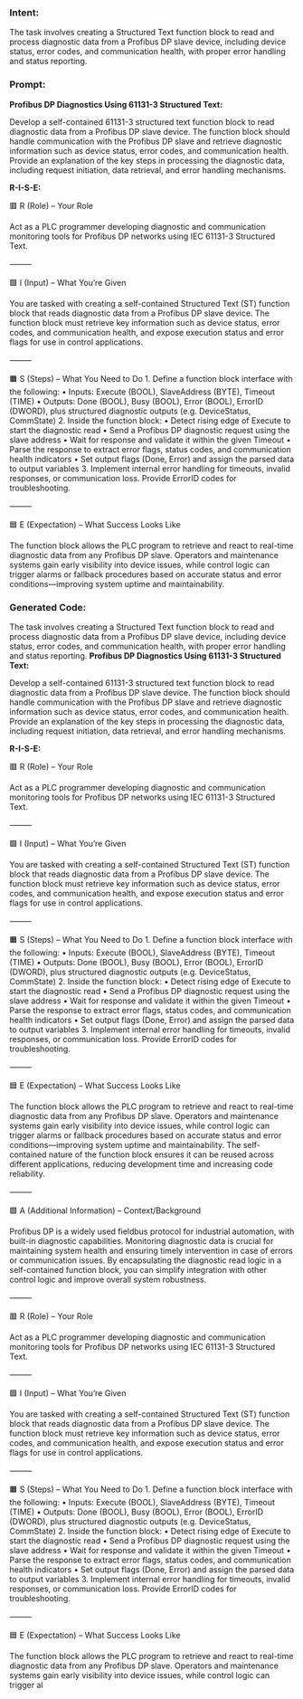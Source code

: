 ### Intent:
The task involves creating a Structured Text function block to read and process diagnostic data from a Profibus DP slave device, including device status, error codes, and communication health, with proper error handling and status reporting.

### Prompt:
**Profibus DP Diagnostics Using 61131-3 Structured Text:**

Develop a self-contained 61131-3 structured text function block to read diagnostic data from a Profibus DP slave device. The function block should handle communication with the Profibus DP slave and retrieve diagnostic information such as device status, error codes, and communication health. Provide an explanation of the key steps in processing the diagnostic data, including request initiation, data retrieval, and error handling mechanisms.

**R-I-S-E:**

🟥 R (Role) – Your Role

Act as a PLC programmer developing diagnostic and communication monitoring tools for Profibus DP networks using IEC 61131-3 Structured Text.

⸻

🟩 I (Input) – What You’re Given

You are tasked with creating a self-contained Structured Text (ST) function block that reads diagnostic data from a Profibus DP slave device. The function block must retrieve key information such as device status, error codes, and communication health, and expose execution status and error flags for use in control applications.

⸻

🟧 S (Steps) – What You Need to Do
	1.	Define a function block interface with the following:
	•	Inputs: Execute (BOOL), SlaveAddress (BYTE), Timeout (TIME)
	•	Outputs: Done (BOOL), Busy (BOOL), Error (BOOL), ErrorID (DWORD), plus structured diagnostic outputs (e.g. DeviceStatus, CommState)
	2.	Inside the function block:
	•	Detect rising edge of Execute to start the diagnostic read
	•	Send a Profibus DP diagnostic request using the slave address
	•	Wait for response and validate it within the given Timeout
	•	Parse the response to extract error flags, status codes, and communication health indicators
	•	Set output flags (Done, Error) and assign the parsed data to output variables
	3.	Implement internal error handling for timeouts, invalid responses, or communication loss. Provide ErrorID codes for troubleshooting.

⸻

🟦 E (Expectation) – What Success Looks Like

The function block allows the PLC program to retrieve and react to real-time diagnostic data from any Profibus DP slave. Operators and maintenance systems gain early visibility into device issues, while control logic can trigger alarms or fallback procedures based on accurate status and error conditions—improving system uptime and maintainability.

### Generated Code:
The task involves creating a Structured Text function block to read and process diagnostic data from a Profibus DP slave device, including device status, error codes, and communication health, with proper error handling and status reporting.
**Profibus DP Diagnostics Using 61131-3 Structured Text:**

Develop a self-contained 61131-3 structured text function block to read diagnostic data from a Profibus DP slave device. The function block should handle communication with the Profibus DP slave and retrieve diagnostic information such as device status, error codes, and communication health. Provide an explanation of the key steps in processing the diagnostic data, including request initiation, data retrieval, and error handling mechanisms.

**R-I-S-E:**

🟥 R (Role) – Your Role

Act as a PLC programmer developing diagnostic and communication monitoring tools for Profibus DP networks using IEC 61131-3 Structured Text.

⸻

🟩 I (Input) – What You’re Given

You are tasked with creating a self-contained Structured Text (ST) function block that reads diagnostic data from a Profibus DP slave device. The function block must retrieve key information such as device status, error codes, and communication health, and expose execution status and error flags for use in control applications.

⸻

🟧 S (Steps) – What You Need to Do
	1.	Define a function block interface with the following:
	•	Inputs: Execute (BOOL), SlaveAddress (BYTE), Timeout (TIME)
	•	Outputs: Done (BOOL), Busy (BOOL), Error (BOOL), ErrorID (DWORD), plus structured diagnostic outputs (e.g. DeviceStatus, CommState)
	2.	Inside the function block:
	•	Detect rising edge of Execute to start the diagnostic read
	•	Send a Profibus DP diagnostic request using the slave address
	•	Wait for response and validate it within the given Timeout
	•	Parse the response to extract error flags, status codes, and communication health indicators
	•	Set output flags (Done, Error) and assign the parsed data to output variables
	3.	Implement internal error handling for timeouts, invalid responses, or communication loss. Provide ErrorID codes for troubleshooting.

⸻

🟦 E (Expectation) – What Success Looks Like

The function block allows the PLC program to retrieve and react to real-time diagnostic data from any Profibus DP slave. Operators and maintenance systems gain early visibility into device issues, while control logic can trigger alarms or fallback procedures based on accurate status and error conditions—improving system uptime and maintainability. The self-contained nature of the function block ensures it can be reused across different applications, reducing development time and increasing code reliability.

⸻

🟪 A (Additional Information) – Context/Background

Profibus DP is a widely used fieldbus protocol for industrial automation, with built-in diagnostic capabilities. Monitoring diagnostic data is crucial for maintaining system health and ensuring timely intervention in case of errors or communication issues. By encapsulating the diagnostic read logic in a self-contained function block, you can simplify integration with other control logic and improve overall system robustness.

⸻

🟥 R (Role) – Your Role

Act as a PLC programmer developing diagnostic and communication monitoring tools for Profibus DP networks using IEC 61131-3 Structured Text.

⸻

🟩 I (Input) – What You’re Given

You are tasked with creating a self-contained Structured Text (ST) function block that reads diagnostic data from a Profibus DP slave device. The function block must retrieve key information such as device status, error codes, and communication health, and expose execution status and error flags for use in control applications.

⸻

🟧 S (Steps) – What You Need to Do
	1.	Define a function block interface with the following:
	•	Inputs: Execute (BOOL), SlaveAddress (BYTE), Timeout (TIME)
	•	Outputs: Done (BOOL), Busy (BOOL), Error (BOOL), ErrorID (DWORD), plus structured diagnostic outputs (e.g. DeviceStatus, CommState)
	2.	Inside the function block:
	•	Detect rising edge of Execute to start the diagnostic read
	•	Send a Profibus DP diagnostic request using the slave address
	•	Wait for response and validate it within the given Timeout
	•	Parse the response to extract error flags, status codes, and communication health indicators
	•	Set output flags (Done, Error) and assign the parsed data to output variables
	3.	Implement internal error handling for timeouts, invalid responses, or communication loss. Provide ErrorID codes for troubleshooting.

⸻

🟦 E (Expectation) – What Success Looks Like

The function block allows the PLC program to retrieve and react to real-time diagnostic data from any Profibus DP slave. Operators and maintenance systems gain early visibility into device issues, while control logic can trigger al
